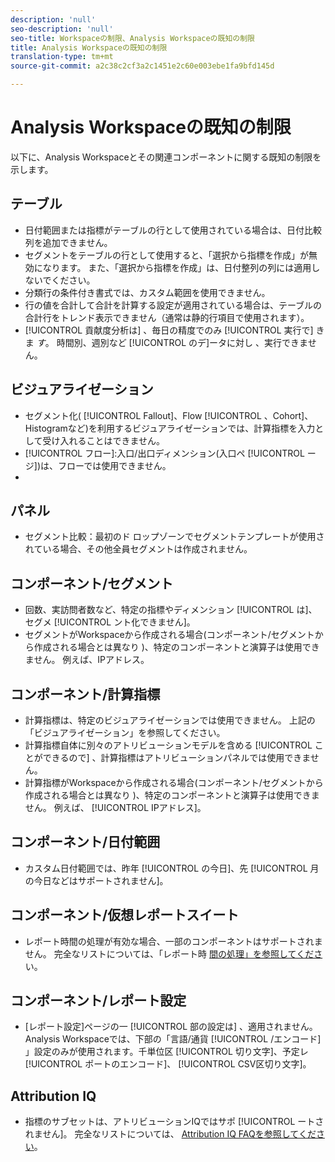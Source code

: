 ```yaml
---
description: 'null'
seo-description: 'null'
seo-title: Workspaceの制限、Analysis Workspaceの既知の制限
title: Analysis Workspaceの既知の制限
translation-type: tm+mt
source-git-commit: a2c38c2cf3a2c1451e2c60e003ebe1fa9bfd145d

---
```



# Analysis Workspaceの既知の制限

以下に、Analysis Workspaceとその関連コンポーネントに関する既知の制限を示します。

## テーブル

* 日付範囲または指標がテーブルの行として使用されている場合は、日付比較列を追加できません。
* セグメントをテーブルの行として使用すると、「選択から指標を作成」が無効になります。 また、「選択から指標を作成」は、日付整列の列には適用しないでください。
* 分類行の条件付き書式では、カスタム範囲を使用できません。
* 行の値を合計して合計を計算する設定が適用されている場合は、テーブルの合計行をトレンド表示できません（通常は静的行項目で使用されます）。
* [!UICONTROL 貢献度分析は] 、毎日の精度でのみ [!UICONTROL 実行で] きま _す_。 時間別、週別など [!UICONTROL のデ]ータに対し 、実行できません。

## ビジュアライゼーション

* セグメント化( [!UICONTROL Fallout]、Flow [!UICONTROL 、Cohort]、 Histogramなど)を利用するビジュアライゼーションでは、計算指標を入力として受け入れることはできません。
* [!UICONTROL フロー]:入口/出口ディメンション(入口ペ [!UICONTROL ージ])は、フローでは使用できません。
* [!UICONTROL コホート]:整数以外の値をコホート条件として使用することはできません。

## パネル

* セグメント比較：最初のド  ロップゾーンでセグメントテンプレートが使用されている場合、その他全員セグメントは作成されません。

## コンポーネント/セグメント

* 回数、実訪問者数など、特定の指標やディメンション [!UICONTROL は]、セグメ [!UICONTROL ント化できません]。
* セグメントがWorkspaceから作成される場合(コンポーネント/セグメントから作成される場合とは異なり )、特定のコンポーネントと演算子は使用できません。 例えば、IPアドレス。

## コンポーネント/計算指標

* 計算指標は、特定のビジュアライゼーションでは使用できません。 上記の「ビジュアライゼーション」を参照してください。
* 計算指標自体に別々のアトリビューションモデルを含める [!UICONTROL ことができるので] 、計算指標はアトリビューションパネルでは使用できません。
* 計算指標がWorkspaceから作成される場合(コンポーネント/セグメントから作成される場合とは異なり )、特定のコンポーネントと演算子は使用できません。 例えば、 [!UICONTROL IPアドレス]。

## コンポーネント/日付範囲

* カスタム日付範囲では、昨年 [!UICONTROL の今日]、先 [!UICONTROL 月の今日などはサポートされません]。

## コンポーネント/仮想レポートスイート

* レポート時間の処理が有効な場合、一部のコンポーネントはサポートされません。 完全なリストについては、「レポート時 [間の処理」を参照してくださ](/help/components/vrs/vrs-report-time-processing.md)い。

## コンポーネント/レポート設定

* [レポート設定]ページの一 [!UICONTROL 部の設定は] 、適用されません。 Analysis Workspaceでは、下部の「言語/通貨 [!UICONTROL /エンコード] 」設定のみが使用されます。千単位区 [!UICONTROL 切り文字]、予定レ [!UICONTROL ポートのエンコード]、 [!UICONTROL CSV区切り文字]。

## Attribution IQ

* 指標のサブセットは、アトリビューションIQではサポ [!UICONTROL ートされません]。 完全なリストについては、 [Attribution IQ FAQを参照してください](/help/analyze/analysis-workspace/attribution-iq/attribution-faq.md)。